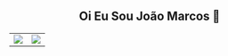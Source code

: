<h2 align="center">Oi Eu Sou João Marcos 👋</h2>

<table>
  <tr>
    <td>
      <picture>
        <source
          srcset="https://github-readme-stats.vercel.app/api?username=JM7087&show_icons=true&theme=tokyonight"
          media="(prefers-color-scheme: dark)"
        />
        <source
          srcset="https://github-readme-stats.vercel.app/api?username=JM7087&show_icons=true"
          media="(prefers-color-scheme: light), (prefers-color-scheme: no-preference)"
        />
        <img src="https://github-readme-stats.vercel.app/api?username=JM7087&show_icons=true" />
      </picture>
    </td>
    <td>
      <img src="https://github-readme-stats.vercel.app/api/top-langs/?username=JM7087&layout=compact&langs_count=10&custom_title=Linguagens%20Mais%20Usadas&hide_progress=true&theme=dark" />
    </td>
  </tr>
</table>
